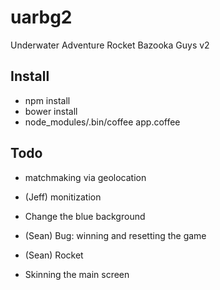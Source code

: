 uarbg2
======

Underwater Adventure Rocket Bazooka Guys v2


Install
-------

* npm install
* bower install
* node_modules/.bin/coffee app.coffee


Todo
----

* matchmaking via geolocation

* (Jeff) monitization

* Change the blue background

* (Sean) Bug: winning and resetting the game
* (Sean) Rocket
* Skinning the main screen
